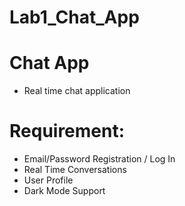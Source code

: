 # Lab1_Chat_App

# Chat App

- Real time chat application 


# Requirement:

- Email/Password Registration / Log In
- Real Time Conversations
- User Profile
- Dark Mode Support
